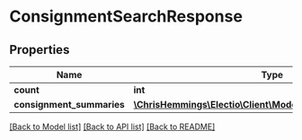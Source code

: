 # ConsignmentSearchResponse

## Properties
Name | Type | Description | Notes
------------ | ------------- | ------------- | -------------
**count** | **int** |  | [optional] 
**consignment_summaries** | [**\ChrisHemmings\Electio\Client\Model\ConsignmentSummary[]**](ConsignmentSummary.md) |  | [optional] 

[[Back to Model list]](../README.md#documentation-for-models) [[Back to API list]](../README.md#documentation-for-api-endpoints) [[Back to README]](../README.md)


